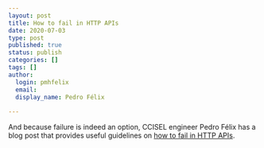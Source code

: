 ```yaml
---
layout: post
title: How to fail in HTTP APIs
date: 2020-07-03
type: post
published: true
status: publish
categories: []
tags: []
author:
  login: pmhfelix
  email: 
  display_name: Pedro Félix
  
---
```


And because failure is indeed an option, CCISEL engineer Pedro Félix 
has a blog post that provides useful guidelines on
[how to fail in HTTP APIs](https://blog.pedrofelix.org/2015/12/19/how-to-fail-in-http-apis/).
